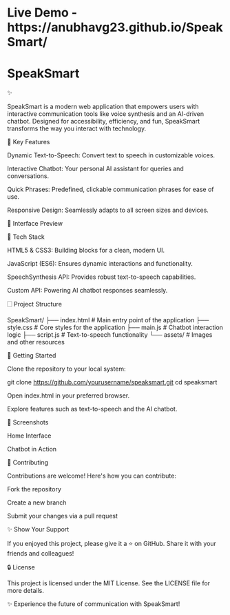 <h1>Live Demo - https://anubhavg23.github.io/SpeakSmart/</h1>

<h1>SpeakSmart</h1> ✨

SpeakSmart is a modern web application that empowers users with interactive communication tools like voice synthesis and an AI-driven chatbot. Designed for accessibility, efficiency, and fun, SpeakSmart transforms the way you interact with technology.

🚀 Key Features

Dynamic Text-to-Speech: Convert text to speech in customizable voices.

Interactive Chatbot: Your personal AI assistant for queries and conversations.

Quick Phrases: Predefined, clickable communication phrases for ease of use.

Responsive Design: Seamlessly adapts to all screen sizes and devices.

🎨 Interface Preview



🔧 Tech Stack

HTML5 & CSS3: Building blocks for a clean, modern UI.

JavaScript (ES6): Ensures dynamic interactions and functionality.

SpeechSynthesis API: Provides robust text-to-speech capabilities.

Custom API: Powering AI chatbot responses seamlessly.

🗌 Project Structure

SpeakSmart/
├── index.html       # Main entry point of the application
├── style.css        # Core styles for the application
├── main.js         # Chatbot interaction logic
├── script.js       # Text-to-speech functionality
└── assets/        # Images and other resources

📘 Getting Started

Clone the repository to your local system:

git clone https://github.com/yourusername/speaksmart.git
cd speaksmart

Open index.html in your preferred browser.

Explore features such as text-to-speech and the AI chatbot.

📸 Screenshots

Home Interface



Chatbot in Action



🤝 Contributing

Contributions are welcome! Here's how you can contribute:

Fork the repository

Create a new branch

Submit your changes via a pull request

✨ Show Your Support

If you enjoyed this project, please give it a ⭐ on GitHub. Share it with your friends and colleagues!

🔒 License

This project is licensed under the MIT License. See the LICENSE file for more details.

✨ Experience the future of communication with SpeakSmart!

